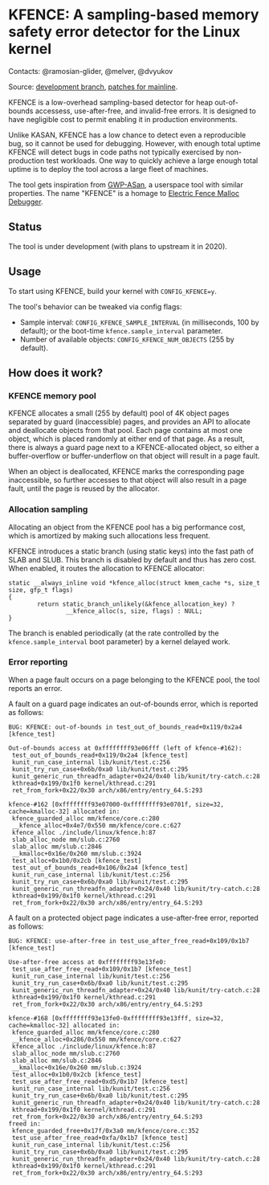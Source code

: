 # KFENCE: A sampling-based memory safety error detector for the Linux kernel

Contacts: @ramosian-glider, @melver, @dvyukov

Source: [development branch](http://github.com/google/kasan/tree/kfence), [patches for mainline](https://github.com/google/kasan/commits/kfence-rebase-wip).

KFENCE is a low-overhead sampling-based detector for heap out-of-bounds accessess, use-after-free, and invalid-free errors.
It is designed to have negligible cost to permit enabling it in production environments.

Unlike KASAN, KFENCE has a low chance to detect even a reproducible bug, so it cannot be used for debugging.
However, with enough total uptime KFENCE will detect bugs in code paths not typically exercised by
non-production test workloads. One way to quickly achieve a large enough total uptime is to deploy the tool
across a large fleet of machines.

The tool gets inspiration from [GWP-ASan](http://llvm.org/docs/GwpAsan.html), a userspace tool with similar properties. The name "KFENCE" is a homage to [Electric Fence Malloc Debugger](https://linux.die.net/man/3/efence).

## Status

The tool is under development (with plans to upstream it in 2020).

## Usage

To start using KFENCE, build your kernel with `CONFIG_KFENCE=y`.

The tool's behavior can be tweaked via config flags:

  * Sample interval: `CONFIG_KFENCE_SAMPLE_INTERVAL` (in milliseconds, 100 by default); or the boot-time `kfence.sample_interval` parameter.
  * Number of available objects: `CONFIG_KFENCE_NUM_OBJECTS` (255 by default).

## How does it work?

### KFENCE memory pool

KFENCE allocates a small (255 by default) pool of 4K object pages separated by guard (inaccessible) pages,
and provides an API to allocate and deallocate objects from that pool.
Each page contains at most one object, which is placed randomly at either end of that page.
As a result, there is always a guard page next to a KFENCE-allocated object,
so either a buffer-overflow or buffer-underflow on that object will result in a page fault.

When an object is deallocated, KFENCE marks the corresponding page inaccessible,
so further accesses to that object will also result in a page fault, until the page is reused by the allocator.

### Allocation sampling

Allocating an object from the KFENCE pool has a big performance cost, which is amortized by making such allocations
less frequent.

KFENCE introduces a static branch (using static keys) into the fast path of SLAB and SLUB.
This branch is disabled by default and thus has zero cost.
When enabled, it routes the allocation to KFENCE allocator:

```
static __always_inline void *kfence_alloc(struct kmem_cache *s, size_t size, gfp_t flags)
{
        return static_branch_unlikely(&kfence_allocation_key) ?
                __kfence_alloc(s, size, flags) : NULL;
}
```

The branch is enabled periodically (at the rate controlled by the `kfence.sample_interval` boot parameter)
by a kernel delayed work.

### Error reporting

When a page fault occurs on a page belonging to the KFENCE pool, the tool reports an error.

A fault on a guard page indicates an out-of-bounds error, which is reported as follows:

```
BUG: KFENCE: out-of-bounds in test_out_of_bounds_read+0x119/0x2a4 [kfence_test]

Out-of-bounds access at 0xffffffff93e06fff (left of kfence-#162):
 test_out_of_bounds_read+0x119/0x2a4 [kfence_test]
 kunit_run_case_internal lib/kunit/test.c:256
 kunit_try_run_case+0x6b/0xa0 lib/kunit/test.c:295
 kunit_generic_run_threadfn_adapter+0x24/0x40 lib/kunit/try-catch.c:28
 kthread+0x199/0x1f0 kernel/kthread.c:291
 ret_from_fork+0x22/0x30 arch/x86/entry/entry_64.S:293

kfence-#162 [0xffffffff93e07000-0xffffffff93e0701f, size=32, cache=kmalloc-32] allocated in:
 kfence_guarded_alloc mm/kfence/core.c:280
 __kfence_alloc+0x4e7/0x550 mm/kfence/core.c:627
 kfence_alloc ./include/linux/kfence.h:87
 slab_alloc_node mm/slub.c:2760
 slab_alloc mm/slub.c:2846
 __kmalloc+0x16e/0x260 mm/slub.c:3924
 test_alloc+0x1b0/0x2cb [kfence_test]
 test_out_of_bounds_read+0x106/0x2a4 [kfence_test]
 kunit_run_case_internal lib/kunit/test.c:256
 kunit_try_run_case+0x6b/0xa0 lib/kunit/test.c:295
 kunit_generic_run_threadfn_adapter+0x24/0x40 lib/kunit/try-catch.c:28
 kthread+0x199/0x1f0 kernel/kthread.c:291
 ret_from_fork+0x22/0x30 arch/x86/entry/entry_64.S:293
```

A fault on a protected object page indicates a use-after-free error, reported as follows:
```
BUG: KFENCE: use-after-free in test_use_after_free_read+0x109/0x1b7 [kfence_test]

Use-after-free access at 0xffffffff93e13fe0:
 test_use_after_free_read+0x109/0x1b7 [kfence_test]
 kunit_run_case_internal lib/kunit/test.c:256
 kunit_try_run_case+0x6b/0xa0 lib/kunit/test.c:295
 kunit_generic_run_threadfn_adapter+0x24/0x40 lib/kunit/try-catch.c:28
 kthread+0x199/0x1f0 kernel/kthread.c:291
 ret_from_fork+0x22/0x30 arch/x86/entry/entry_64.S:293

kfence-#168 [0xffffffff93e13fe0-0xffffffff93e13fff, size=32, cache=kmalloc-32] allocated in:
 kfence_guarded_alloc mm/kfence/core.c:280
 __kfence_alloc+0x286/0x550 mm/kfence/core.c:627
 kfence_alloc ./include/linux/kfence.h:87
 slab_alloc_node mm/slub.c:2760
 slab_alloc mm/slub.c:2846
 __kmalloc+0x16e/0x260 mm/slub.c:3924
 test_alloc+0x1b0/0x2cb [kfence_test]
 test_use_after_free_read+0xd5/0x1b7 [kfence_test]
 kunit_run_case_internal lib/kunit/test.c:256
 kunit_try_run_case+0x6b/0xa0 lib/kunit/test.c:295
 kunit_generic_run_threadfn_adapter+0x24/0x40 lib/kunit/try-catch.c:28
 kthread+0x199/0x1f0 kernel/kthread.c:291
 ret_from_fork+0x22/0x30 arch/x86/entry/entry_64.S:293
freed in:
 kfence_guarded_free+0x17f/0x3a0 mm/kfence/core.c:352
 test_use_after_free_read+0xfa/0x1b7 [kfence_test]
 kunit_run_case_internal lib/kunit/test.c:256
 kunit_try_run_case+0x6b/0xa0 lib/kunit/test.c:295
 kunit_generic_run_threadfn_adapter+0x24/0x40 lib/kunit/try-catch.c:28
 kthread+0x199/0x1f0 kernel/kthread.c:291
 ret_from_fork+0x22/0x30 arch/x86/entry/entry_64.S:293
```

